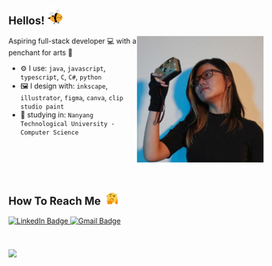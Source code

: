 ## Hellos! <img src= "assets/bee.gif" alt= "bee gif" height="35">

<img align="right" src="assets/Photo.jpg" alt="photo of myself!" height="250px">

Aspiring full-stack developer :computer: with a penchant for arts :art:

- ⚙️ I use: `java`, `javascript`, `typescript`, `C`, `C#`, `python`
- :framed_picture: I design with: `inkscape`, `illustrator`, `figma`, `canva`, `clip studio paint`
- :school: studying in: `Nanyang Technological University - Computer Science`

<br><br><br><br>

## How To Reach Me ‎ <img src="assets/confused.gif" alt="confused-spinning" height="25px">

<div id="badges">
  <a href="https://www.linkedin.com/in/faybeata/">
    <img src="https://img.shields.io/badge/LinkedIn-blue?style=for-the-badge&logo=linkedin&logoColor=white" alt="LinkedIn Badge"/>
  </a>

  <a href="faybeata.k@gmail.com">
    <img src="https://img.shields.io/badge/Gmail-red?style=for-the-badge&logo=gmail&logoColor=white" alt="Gmail Badge"/>
  </a>
</div>

<br></br>
<img height="180em" src="https://github-readme-stats.vercel.app/api/top-langs/?username=ridermansb&layout=compact&langs_count=8"/>
<!--
**faybeez/faybeez** is a ✨ _special_ ✨ repository because its `README.md` (this file) appears on your GitHub profile.

Here are some ideas to get you started:
s
- 🔭 I’m currently working on ...
- 🌱 I’m currently learning ...
- 👯 I’m looking to collaborate on ...
- 🤔 I’m looking for help with ...
- 💬 Ask me about ...
- 📫 How to reach me: ...
- 😄 Pronouns: ...
- ⚡ Fun fact: ...
-->
